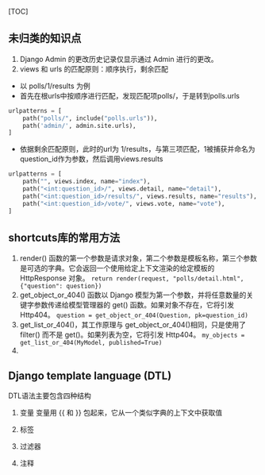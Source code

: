 [TOC]

## 未归类的知识点
1. Django Admin 的更改历史记录仅显示通过 Admin 进行的更改。
2. views 和 urls 的匹配原则：顺序执行，剩余匹配
+ 以 polls/1/results 为例
+ 首先在根urls中按顺序进行匹配，发现匹配项polls/，于是转到polls.urls
```python
urlpatterns = [  
    path("polls/", include("polls.urls")),  
    path('admin/', admin.site.urls),  
]
```
+ 依据剩余匹配原则，此时的url为 1/results，与第三项匹配，1被捕获并命名为question_id作为参数，然后调用views.results
```python
urlpatterns = [  
    path("", views.index, name="index"),  
    path("<int:question_id>/", views.detail, name="detail"),  
    path("<int:question_id>/results/", views.results, name="results"),  
    path("<int:question_id>/vote/", views.vote, name="vote"),  
]
```

## shortcuts库的常用方法

 1. render() 函数的第一个参数是请求对象，第二个参数是模板名称，第三个参数是可选的字典。它会返回一个使用给定上下文渲染的给定模板的 HttpResponse 对象。
`return render(request, "polls/detail.html", {"question": question})`
 2. get_object_or_404() 函数以 Django 模型为第一个参数，并将任意数量的关键字参数传递给模型管理器的 get() 函数。如果对象不存在，它将引发 Http404。
`question = get_object_or_404(Question, pk=question_id)`
 3. get_list_or_404()，其工作原理与 get_object_or_404()相同，只是使用了 filter() 而不是 get()。如果列表为空，它将引发 Http404。
`my_objects = get_list_or_404(MyModel, published=True)`
 4. 


## Django template language (DTL)
DTL语法主要包含四种结构

1. 变量
变量用 {{ 和 }} 包起来，它从一个类似字典的上下文中获取值

2. 标签
3. 过滤器
4. 注释
<!--stackedit_data:
eyJoaXN0b3J5IjpbNDY4NzA0OTM1LDE3MDQ0NTM0MzcsLTM0OD
I2OTE0MSwtMTk0MDU3Njk5OSw3ODgwNjUyMTMsLTIwMTI3NjE3
OTZdfQ==
-->
